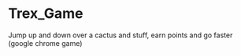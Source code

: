 # Trex_Game
Jump up and down over a cactus and stuff, earn points and go faster (google chrome game)
